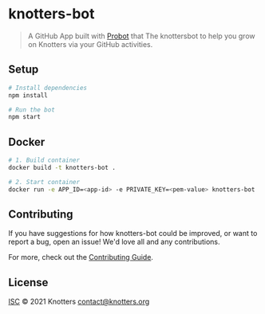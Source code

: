 # knotters-bot

> A GitHub App built with [Probot](https://github.com/probot/probot) that The knottersbot to help you grow on Knotters via your GitHub activities.

## Setup

```sh
# Install dependencies
npm install

# Run the bot
npm start
```

## Docker

```sh
# 1. Build container
docker build -t knotters-bot .

# 2. Start container
docker run -e APP_ID=<app-id> -e PRIVATE_KEY=<pem-value> knotters-bot
```

## Contributing

If you have suggestions for how knotters-bot could be improved, or want to report a bug, open an issue! We'd love all and any contributions.

For more, check out the [Contributing Guide](CONTRIBUTING.md).

## License

[ISC](LICENSE) © 2021 Knotters <contact@knotters.org>
